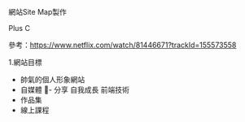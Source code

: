 網站Site Map製作

Plus C

參考：https://www.netflix.com/watch/81446671?trackId=155573558

1.網站目標
 - 帥氣的個人形象網站
 - 自媒體
 - 分享 自我成長 前端技術
 - 作品集
 - 線上課程